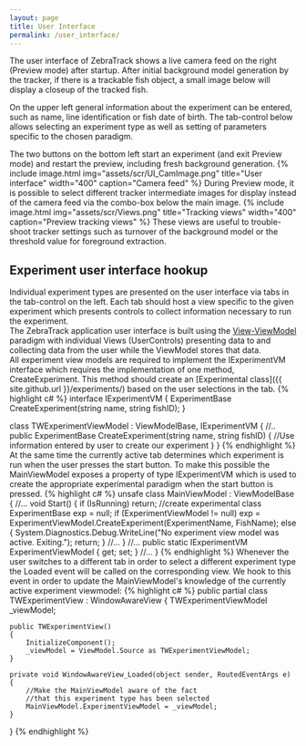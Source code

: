 ```yaml
---
layout: page
title: User Interface
permalink: /user_interface/
---
```


The user interface of ZebraTrack shows a live camera feed on the right (Preview mode) after
startup. After initial background model generation by the tracker, if there is a trackable
fish object, a small image below will display a closeup of the tracked fish.  

On the upper left general information about the experiment can be entered, such as name,
 line identification or fish date of birth. The tab-control below allows selecting an
experiment type as well as setting of parameters specific to the chosen paradigm.  

The two buttons on the bottom left start an experiment (and exit Preview mode) and
restart the preview, including fresh background generation.
{% include image.html
    img="assets/scr/UI_CamImage.png"
    title="User interface"
    width="400"
    caption="Camera feed" %}
During Preview mode, it is possible to select different tracker intermediate images for
display instead of the camera feed via the combo-box below the main image.
{% include image.html
    img="assets/scr/Views.png"
    title="Tracking views"
    width="400"
    caption="Preview tracking views" %}
These views are useful to trouble-shoot tracker settings such as turnover of the background
model or the threshold value for foreground extraction.

## Experiment user interface hookup
Individual experiment types are presented on the user interface via tabs in the tab-control
on the left. Each tab should host a view specific to the given experiment which presents
controls to collect information necessary to run the experiment.  
The ZebraTrack application user interface is built using the
[View-ViewModel](http://www.markwithall.com/programming/2013/03/01/worlds-simplest-csharp-wpf-mvvm-example.html)
paradigm with individual Views (UserControls) presenting data to and collecting data from
the user while the ViewModel stores that data.  
All experiment view models are required to implement the IExperimentVM interface which
requires the implementation of one method, CreateExperiment. This method should create an
[Experimental class]({{ site.github.url }}/experiments/) based on the user selections in
the tab. 
{% highlight c# %}
interface IExperimentVM
{
    ExperimentBase CreateExperiment(string name, string fishID);
}

class TWExperimentViewModel : ViewModelBase, IExperimentVM
{
    //..
    public ExperimentBase CreateExperiment(string name, string fishID)
    {
        //Use information entered by user to create our experiment
    }
}
{% endhighlight %}
At the same time the currently active tab determines which experiment is run when the user
presses the start button. To make this possible the MainViewModel exposes a property
of type IExperimentVM which is used to create the appropriate experimental paradigm when
the start button is pressed.
{% highlight c# %}
unsafe class MainViewModel : ViewModelBase
{
    //...
    void Start()
    {
        if (IsRunning)
            return;
        //create experimental class
        ExperimentBase exp = null;
        if (ExperimentViewModel != null)
            exp = ExperimentViewModel.CreateExperiment(ExperimentName, FishName);
        else
        {
            System.Diagnostics.Debug.WriteLine("No experiment view model was active. Exiting.");
            return;
        }
        //...
    }
    //...
    public static IExperimentVM ExperimentViewModel { get; set; }
    //...
}
{% endhighlight %}
Whenever the user switches to a different tab in order to select a different experiment type
the Loaded event will be called on the corresponding view. We hook to this event in order
to update the MainViewModel's knowledge of the currently active experiment viewmodel:
{% highlight c# %}
public partial class TWExperimentView : WindowAwareView
{
    TWExperimentViewModel _viewModel;

    public TWExperimentView()
    {
        InitializeComponent();
        _viewModel = ViewModel.Source as TWExperimentViewModel;
    }

    private void WindowAwareView_Loaded(object sender, RoutedEventArgs e)
    {
        //Make the MainViewModel aware of the fact
        //that this experiment type has been selected
        MainViewModel.ExperimentViewModel = _viewModel;
    }
}
{% endhighlight %}

